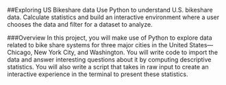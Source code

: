 ##Exploring US Bikeshare data
Use Python to understand U.S. bikeshare data.  Calculate statistics and build an interactive environment where a user chooses the data and filter for a dataset to analyze.

###Overview
In this project, you will make use of Python to explore data related to bike share systems for three major cities in the United States—Chicago, New York City, and Washington. You will write code to import the data and answer interesting questions about it by computing descriptive statistics. You will also write a script that takes in raw input to create an interactive experience in the terminal to present these statistics.
